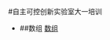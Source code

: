 #自主可控创新实验室大一培训
- ##数组
[数组](https://github.com/zzkk-19-0/Code-Of-C/blob/master/%E6%95%B0%E7%BB%84.md)
